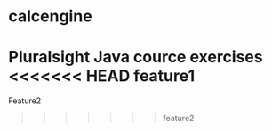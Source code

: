 # calcengine
Pluralsight Java cource exercises
<<<<<<< HEAD
feature1
=======
Feature2
>>>>>>> feature2
